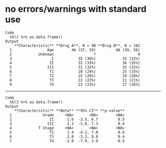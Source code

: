 # no errors/warnings with standard use

    Code
      tbl1 %>% as.data.frame()
    Output
        **Characteristic** **Drug A**, N = 98 **Drug B**, N = 102
      1                Age        46 (37, 59)         48 (39, 56)
      2            Unknown                  7                   4
      3                  I           35 (36%)            33 (32%)
      4                 II           32 (33%)            36 (35%)
      5                III           31 (32%)            33 (32%)
      6                 T1           28 (29%)            25 (25%)
      7                 T2           25 (26%)            29 (28%)
      8                 T3           22 (22%)            21 (21%)
      9                 T4           23 (23%)            27 (26%)

---

    Code
      tbl3 %>% as.data.frame()
    Output
        **Characteristic** **Beta** **95% CI** **p-value**
      1              Grade     <NA>       <NA>        <NA>
      2                 II      1.6  -3.5, 6.7         0.5
      3                III      2.2  -2.8, 7.3         0.4
      4            T Stage     <NA>       <NA>        <NA>
      5                 T2      1.4  -4.2, 7.0         0.6
      6                 T3      2.8  -3.2, 8.8         0.4
      7                 T4     -2.0  -7.9, 3.9         0.5


